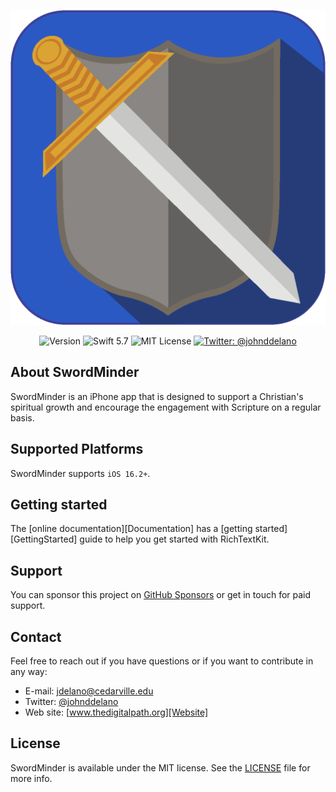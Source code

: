 <p align="center">
    <img src ="Resources/SwordMinder1024.png" alt="SwordMinder Logo" title="SwordMinder" width=600 />
</p>

<p align="center">
    <img src="https://img.shields.io/github/v/release/jdelano/SwordMinder?color=%2300550&sort=semver" alt="Version" />
    <img src="https://img.shields.io/badge/Swift-5.7-orange.svg" alt="Swift 5.7" />
    <img src="https://img.shields.io/github/license/jdelano/SwordMinder" alt="MIT License" />
    <a href="https://twitter.com/johnddelano">
        <img src="https://img.shields.io/badge/contact-@johnddelano-blue.svg?style=flat" alt="Twitter: @johnddelano" />
    </a>
</p>


## About SwordMinder

SwordMinder is an iPhone app that is designed to support a Christian's spiritual growth and encourage the engagement with Scripture on a regular basis.


## Supported Platforms

SwordMinder supports `iOS 16.2+`.


## Getting started

The [online documentation][Documentation] has a [getting started][GettingStarted] guide to help you get started with RichTextKit.


## Support

You can sponsor this project on [GitHub Sponsors][Sponsors] or get in touch for paid support. 


## Contact

Feel free to reach out if you have questions or if you want to contribute in any way:

* E-mail: [jdelano@cedarville.edu][Email]
* Twitter: [@johnddelano][Twitter]
* Web site: [www.thedigitalpath.org][Website]



## License

SwordMinder is available under the MIT license. See the [LICENSE][License] file for more info.



[Email]: mailto:jdelano@cedarville.edu
[Twitter]: http://www.twitter.com/johnddelano
[Website]: http://www.thedigitalpath.org
[Sponsors]: https://github.com/sponsors/jdelano
[License]: https://github.com/jdelano/SwordMinder/LICENSE
